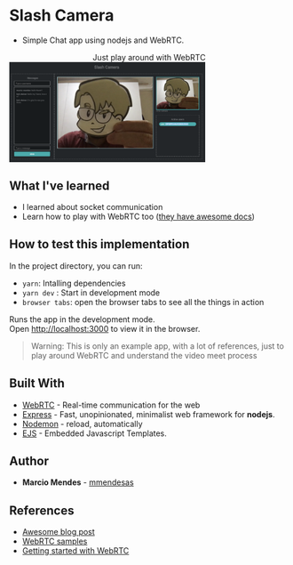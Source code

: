 # Slash Camera

- Simple Chat app using nodejs and WebRTC.

<div align="center" style="display: flex; flex-direction:column">
  <div>Just play around with WebRTC</div>
  <img alt="preview" src="src/assets/app-preview.png" width="70%" />
</div>

## What I've learned

- I learned about socket communication
- Learn how to play with WebRTC too ([they have awesome docs](https://webrtc.github.io/samples/))

## How to test this implementation

In the project directory, you can run:

- `yarn`: Intalling dependencies
- `yarn dev` : Start in development mode
- `browser tabs`: open the browser tabs to see all the things in action

Runs the app in the development mode.<br>
Open [http://localhost:3000](http://localhost:3000) to view it in the browser.

> Warning: This is only an example app, with a lot of references, just to play around WebRTC and understand the video meet process

## Built With

- [WebRTC](https://webrtc.org/) - Real-time communication for the web
- [Express](http://expressjs.com/) - Fast, unopinionated, minimalist web framework for **nodejs**.
- [Nodemon](https://nodemon.io/) - reload, automatically
- [EJS](https://github.com/mde/ejs) - Embedded Javascript Templates.

## Author

- **Marcio Mendes** - [mmendesas](https://github.com/mmendesas)

## References
  - [Awesome blog post](https://tsh.io/blog/how-to-write-video-chat-app-using-webrtc-and-nodejs/)
  - [WebRTC samples](https://webrtc.github.io/samples/)
  - [Getting started with WebRTC](https://www.html5rocks.com/en/tutorials/webrtc/basics/)

